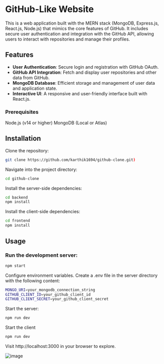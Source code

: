 # GitHub-Like Website

This is a web application built with the MERN stack (MongoDB, Express.js, React.js, Node.js) that mimics the core features of GitHub. It includes secure user authentication and integration with the GitHub API, allowing users to interact with repositories and manage their profiles.

## Features

- **User Authentication**: Secure login and registration with GitHub OAuth.
- **GitHub API Integration**: Fetch and display user repositories and other data from GitHub.
- **MongoDB Database**: Efficient storage and management of user data and application state.
- **Interactive UI**: A responsive and user-friendly interface built with React.js.

### Prerequisites
Node.js (v14 or higher)
MongoDB (Local or Atlas)

## Installation

Clone the repository:
```bash
git clone https://github.com/karthik1694/github-clone.git)
```
Navigate into the project directory:
```bash
cd github-clone
```
Install the server-side dependencies:
```bash
cd backend
npm install
```
Install the client-side dependencies:
```bash
cd frontend
npm install
```
## Usage
### Run the development server:
```bash
npm start
```
Configure environment variables. Create a .env file in the server directory with the following content:
```bash
MONGO_URI=your_mongodb_connection_string
GITHUB_CLIENT_ID=your_github_client_id
GITHUB_CLIENT_SECRET=your_github_client_secret
```
Start the server:
```bash
npm run dev
```
Start the client
```bash
npm run dev
```
Visit http://localhost:3000 in your browser to explore.

![image](https://github.com/user-attachments/assets/c15240ac-d8ab-4c14-a177-cfa3f56f9203)

